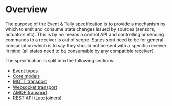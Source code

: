 # Overview

The purpose of the Event & Tally specification is to provide a mechanism by which to emit and consume state changes issued by sources (sensors, actuators etc). This is by no means a control API and controlling or sending commands to a receiver is out of scope. States sent need to be for general consumption which is to say they should not be sent with a specific receiver in mind (all states need to be consumable by any compatible receiver).

The specification is split into the following sections:

* [Event types](2.0%20Event_types.md)
* [Core models](3.0%20Core_models.md)
* [MQTT transport](4.0%20MQTT_transport.md)
* [Websocket transport](5.0%20Websocket_transport.md)
* [AMQP transport](6.0%20AMQP_transport.md)
* [REST API (Late joiners)](7.0%20Rest_api_late_joiners.md)